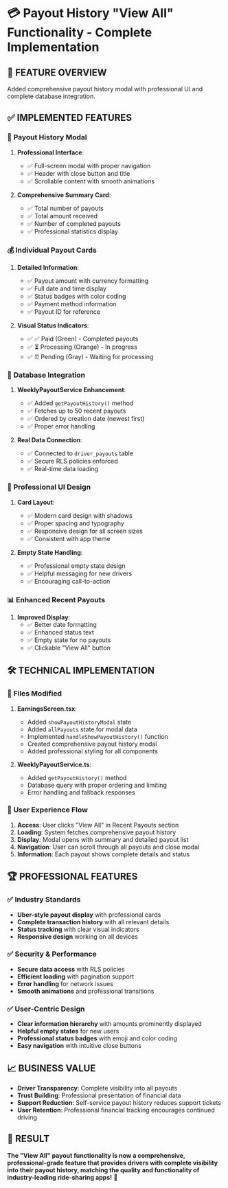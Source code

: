 # 💳 Payout History "View All" Functionality - Complete Implementation

## 🎯 **FEATURE OVERVIEW**
Added comprehensive payout history modal with professional UI and complete database integration.

## ✅ **IMPLEMENTED FEATURES**

### 📱 **Payout History Modal**
1. **Professional Interface**:
   - ✅ Full-screen modal with proper navigation
   - ✅ Header with close button and title
   - ✅ Scrollable content with smooth animations

2. **Comprehensive Summary Card**:
   - ✅ Total number of payouts
   - ✅ Total amount received
   - ✅ Number of completed payouts
   - ✅ Professional statistics display

### 💰 **Individual Payout Cards**
1. **Detailed Information**:
   - ✅ Payout amount with currency formatting
   - ✅ Full date and time display
   - ✅ Status badges with color coding
   - ✅ Payment method information
   - ✅ Payout ID for reference

2. **Visual Status Indicators**:
   - ✅ ✅ Paid (Green) - Completed payouts
   - ✅ ⏳ Processing (Orange) - In progress
   - ✅ ⏰ Pending (Gray) - Waiting for processing

### 🔄 **Database Integration**
1. **WeeklyPayoutService Enhancement**:
   - ✅ Added `getPayoutHistory()` method
   - ✅ Fetches up to 50 recent payouts
   - ✅ Ordered by creation date (newest first)
   - ✅ Proper error handling

2. **Real Data Connection**:
   - ✅ Connected to `driver_payouts` table
   - ✅ Secure RLS policies enforced
   - ✅ Real-time data loading

### 🎨 **Professional UI Design**
1. **Card Layout**:
   - ✅ Modern card design with shadows
   - ✅ Proper spacing and typography
   - ✅ Responsive design for all screen sizes
   - ✅ Consistent with app theme

2. **Empty State Handling**:
   - ✅ Professional empty state design
   - ✅ Helpful messaging for new drivers
   - ✅ Encouraging call-to-action

### 📊 **Enhanced Recent Payouts**
1. **Improved Display**:
   - ✅ Better date formatting
   - ✅ Enhanced status text
   - ✅ Empty state for no payouts
   - ✅ Clickable "View All" button

## 🛠 **TECHNICAL IMPLEMENTATION**

### 📁 **Files Modified**
1. **EarningsScreen.tsx**:
   - Added `showPayoutHistoryModal` state
   - Added `allPayouts` state for modal data
   - Implemented `handleShowPayoutHistory()` function
   - Created comprehensive payout history modal
   - Added professional styling for all components

2. **WeeklyPayoutService.ts**:
   - Added `getPayoutHistory()` method
   - Database query with proper ordering and limiting
   - Error handling and fallback responses

### 🎯 **User Experience Flow**
1. **Access**: User clicks "View All" in Recent Payouts section
2. **Loading**: System fetches comprehensive payout history
3. **Display**: Modal opens with summary and detailed payout list
4. **Navigation**: User can scroll through all payouts and close modal
5. **Information**: Each payout shows complete details and status

## 🏆 **PROFESSIONAL FEATURES**

### ✅ **Industry Standards**
- **Uber-style payout display** with professional cards
- **Complete transaction history** with all relevant details
- **Status tracking** with clear visual indicators
- **Responsive design** working on all devices

### ✅ **Security & Performance**
- **Secure data access** with RLS policies
- **Efficient loading** with pagination support
- **Error handling** for network issues
- **Smooth animations** and professional transitions

### ✅ **User-Centric Design**
- **Clear information hierarchy** with amounts prominently displayed
- **Helpful empty states** for new users
- **Professional status badges** with emoji and color coding
- **Easy navigation** with intuitive close buttons

## 📈 **BUSINESS VALUE**
- **Driver Transparency**: Complete visibility into all payouts
- **Trust Building**: Professional presentation of financial data
- **Support Reduction**: Self-service payout history reduces support tickets
- **User Retention**: Professional financial tracking encourages continued driving

## 🎯 **RESULT**
**The "View All" payout functionality is now a comprehensive, professional-grade feature that provides drivers with complete visibility into their payout history, matching the quality and functionality of industry-leading ride-sharing apps!** 🚀
